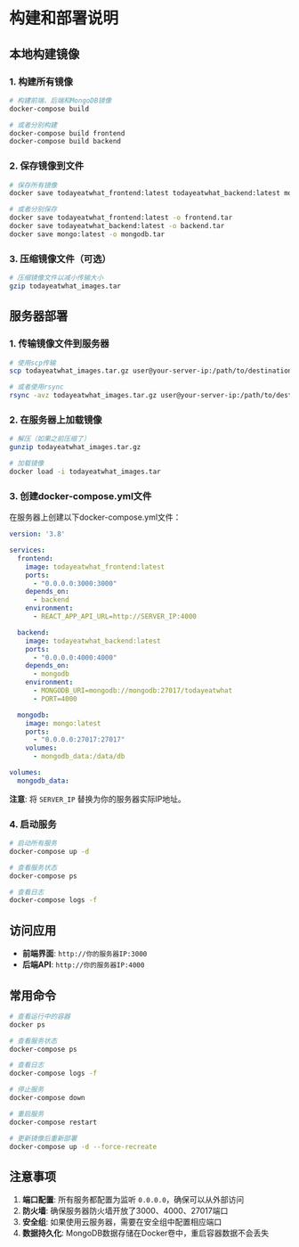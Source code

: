 # 构建和部署说明

## 本地构建镜像

### 1. 构建所有镜像
```bash
# 构建前端、后端和MongoDB镜像
docker-compose build

# 或者分别构建
docker-compose build frontend
docker-compose build backend
```

### 2. 保存镜像到文件
```bash
# 保存所有镜像
docker save todayeatwhat_frontend:latest todayeatwhat_backend:latest mongo:latest -o todayeatwhat_images.tar

# 或者分别保存
docker save todayeatwhat_frontend:latest -o frontend.tar
docker save todayeatwhat_backend:latest -o backend.tar
docker save mongo:latest -o mongodb.tar
```

### 3. 压缩镜像文件（可选）
```bash
# 压缩镜像文件以减小传输大小
gzip todayeatwhat_images.tar
```

## 服务器部署

### 1. 传输镜像文件到服务器
```bash
# 使用scp传输
scp todayeatwhat_images.tar.gz user@your-server-ip:/path/to/destination/

# 或者使用rsync
rsync -avz todayeatwhat_images.tar.gz user@your-server-ip:/path/to/destination/
```

### 2. 在服务器上加载镜像
```bash
# 解压（如果之前压缩了）
gunzip todayeatwhat_images.tar.gz

# 加载镜像
docker load -i todayeatwhat_images.tar
```

### 3. 创建docker-compose.yml文件
在服务器上创建以下docker-compose.yml文件：

```yaml
version: '3.8'

services:
  frontend:
    image: todayeatwhat_frontend:latest
    ports:
      - "0.0.0.0:3000:3000"
    depends_on:
      - backend
    environment:
      - REACT_APP_API_URL=http://SERVER_IP:4000

  backend:
    image: todayeatwhat_backend:latest
    ports:
      - "0.0.0.0:4000:4000"
    depends_on:
      - mongodb
    environment:
      - MONGODB_URI=mongodb://mongodb:27017/todayeatwhat
      - PORT=4000

  mongodb:
    image: mongo:latest
    ports:
      - "0.0.0.0:27017:27017"
    volumes:
      - mongodb_data:/data/db

volumes:
  mongodb_data:
```

**注意**: 将 `SERVER_IP` 替换为你的服务器实际IP地址。

### 4. 启动服务
```bash
# 启动所有服务
docker-compose up -d

# 查看服务状态
docker-compose ps

# 查看日志
docker-compose logs -f
```

## 访问应用

- **前端界面**: `http://你的服务器IP:3000`
- **后端API**: `http://你的服务器IP:4000`

## 常用命令

```bash
# 查看运行中的容器
docker ps

# 查看服务状态
docker-compose ps

# 查看日志
docker-compose logs -f

# 停止服务
docker-compose down

# 重启服务
docker-compose restart

# 更新镜像后重新部署
docker-compose up -d --force-recreate
```

## 注意事项

1. **端口配置**: 所有服务都配置为监听 `0.0.0.0`，确保可以从外部访问
2. **防火墙**: 确保服务器防火墙开放了3000、4000、27017端口
3. **安全组**: 如果使用云服务器，需要在安全组中配置相应端口
4. **数据持久化**: MongoDB数据存储在Docker卷中，重启容器数据不会丢失 